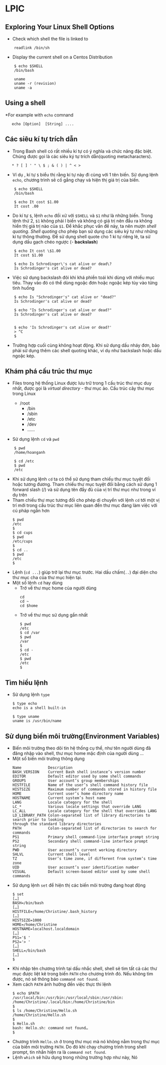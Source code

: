 # LPIC
## Exploring Your Linux Shell Options
* Check which shell the file is linked to
```
    readlink /bin/sh
```
* Display the current shell on a Centos Distribution
```
    $ echo $SHELL
    /bin/bash
```
    
```
    uname
    uname -r (revision)
    uname -a
```
 ## Using a shell
 *For example with   ```echo``` comnand
 ```
    echo [Option]  [String] ....
 ```
 ## Các siêu kí tự trích dẫn
 * Trong Bash shell có rất nhiều kí tự có ý nghĩa và chức năng đặc biệt. Chúng được gọi là các siêu ký tự trích dẫn(quoting metacharacters).
 ```
    * ? [ ] ' " \ $ ; & ( ) | ^ < >
 ```
 * Ví dụ , kí tự ```$``` biểu thị rằng kí tự này đi cùng với 1 tên biến. Sử dụng lệnh ```echo```, chương trình sẽ cố gắng chạy và hiện thị giá trị của biến.
```
    $ echo $SHELL
    /bin/bash

```

```
    $ echo It cost $1.00
    It cost .00
```
* Do kí tự ```$```, lệnh ```echo``` đối xử với ```$SHELL``` và ```$1``` như là những biến. Trong lệnh thứ 2, ```$1``` không phải l biến và không có giá trị nên đầu ra không hiển thị giá trị nào của ```$1```. Để khắc phục vấn đề này, ta nên mượn *shell quoting*. *Shell quoting* cho phép bạn sử dụng các siêu ký tự như những kí tự thông thường. Để sử dụng shell quote cho 1 kí tự riêng lẻ, ta sử dụng dấu gạch chéo ngược (\- **backslash**)
```
    $ echo It cost \$1.00
    It cost $1.00
```
```
    $ echo Is Schrodinger\'s cat alive or dead\?
    Is Schrodinger's cat alive or dead?
```
* Việc sử dụng backslash đôi khi khá phiền toái khi dùng với nhiều mục tiêu. Thay vào đó có thể dùng ngoặc đơn hoặc ngoặc kép tùy vào từng tình huống
```
    $ echo Is "Schrodinger's" cat alive or "dead?"
    Is Schrodinger's cat alive or dead?
```
```
    $ echo "Is Schrodinger's cat alive or dead?"
    Is Schrodinger's cat alive or dead?
```
```

    $ echo 'Is Schrodinger's cat alive or dead?'
    > ^C
    $
```

* Trường hợp cuối cùng không hoạt động. Khi sử dụng dấu nháy đơn, bảo phải sử dụng thêm các shell quoting khác, ví dụ như backslash hoặc dấu ngoặc kép.

## Khám phá cấu trúc thư mục
* Files trong hệ thống Linux được lưu trữ trong 1 cấu trúc thư mục duy nhất, được gọi là *virtual directory* - thư mục ảo. 
Cấu trúc cây thư mục trong Linux
    * /root
        * /bin
        * /sbin
        * /etc
        * /dev
        * ......

* Sử dụng lệnh ```cd``` và ```pwd```
```
    $ pwd
    /home/hoanganh
```
```
    $ cd /etc
    $ pwd
    /etc
```
* Khi sử dụng lệnh ```cd``` ta có thể sử dụng tham chiếu thư mục tuyệt đối hoặc tương đương. Tham chiếu thư mục tuyệt đối bằng cách sử dụng 1 forward slash (/) và sử dụng tên đầy đủ của vị trí thư mục như trong ví dụ trên
* Tham chiếu thư mục tương đối cho phép di chuyển với lệnh ```cd``` tới một vị trí mới trong cấu trúc thư mục liên quan đến thư mục đang làm việc với cú pháp ngắn hơn
    ```
    $ pwd
    /etc
    $
    $ cd cups
    $ pwd
    /etc/cups
    $
    $ cd ..
    $ pwd
    /etc
    $
    ```
* Lệnh (``` cd ... ```) giúp trở lại thư mục trước. Hai dấu chấm(```..```) đại diện cho thư mục cha của thư mục hiện tại.
* Một số lệnh ```cd``` hay dùng
    * Trở về thư mục home của người dùng
        ```
        cd 
        cd ~
        cd $home
        ```
    * Trở về thư mục sử dụng gần nhất
        ```
        $ pwd
        /etc
        $ cd /var
        $ pwd
        /var
        $
        $ cd -
        /etc
        $ pwd
        /etc
        $
        ```
## Tìm hiểu lệnh
* Sử dụng lệnh  ```type```
    ```
    $ type echo
    echo is a shell built-in
    ```
    ```
    $ type uname
    uname is /usr/bin/name
    ```
## Sử dụng biến môi trường(Environment Variables)
* Biến môi trường theo dõi tin hệ thống cụ thể, như tên người dùng đã đăng nhập vào shell, thư mục home mặc định của người dùng ...
* Một số biến môi trường thông dụng
    ```
    Name            Description
    BASH_VERSION    Current Bash shell instance’s version number 
    EDITOR          Default editor used by some shell commands 
    GROUPS          User account’s group memberships 
    HISTFILE        Name of the user’s shell command history file 
    HISTSIZE        Maximum number of commands stored in history file 
    HOME            Current user’s home directory name 
    HOSTNAME        Current system’s host name 
    LANG            Locale category for the shell 
    LC_*            Various locale settings that override LANG 
    LC_ALL          Locale category for the shell that overrides LANG 
    LD_LIBRARY_PATH Colon-separated list of library directories to search prior to looking
    through the standard library directories 
    PATH            Colon-separated list of directories to search for commands
    PS1             Primary shell command-line interface prompt string 
    PS2             Secondary shell command-line interface prompt string
    PWD             User account’s current working directory 
    SHLVL           Current shell level 
    TZ              User’s time zone, if different from system’s time zone 
    UID             User account’s user identification number 
    VISUAL          Default screen-based editor used by some shell commands
   
    ```
* Sử dụng lệnh ``` set ``` để hiện thị các biến môi trường đang hoạt động
    ```
    $ set
    […]
    BASH=/bin/bash
    […]
    HISTFILE=/home/Christine/.bash_history
    […]
    HISTSIZE=1000
    HOME=/home/Christine
    HOSTNAME=localhost.localdomain
    […]
    PS1='$ '
    PS2='> '
    […]
    SHELL=/bin/bash
    […]
    $
    ```
* Khi nhập tên chương trình tại dấu nhắc shell, shell sẽ tìm tất cả các thư mục được liệt kê trong biến ```PATH``` cho chương trình đó. Nếu không tìm được, nó sẽ thông báo ```command not found```.
* Xem cách  ```PATH``` ảnh hưởng đến việc thực thi lệnh
    ```
    $ echo $PATH
    /usr/local/bin:/usr/bin:/usr/local/sbin:/usr/sbin:
    /home/Christine/.local/bin:/home/Christine/bin
    $
    $ ls /home/Christine/Hello.sh
    /home/Christine/Hello.sh
    $
    $ Hello.sh
    bash: Hello.sh: command not found…
    $ 
    ```
* Chương trình ```Hello.sh``` ở trong thư mục mà nó không nằm trong thư mục của biến môi trường ```PATH```. Do đó khi chạy chương trình trong shell prompt, tin nhắn hiện ra là ```command not found```.
* Lệnh ```which``` sẽ hữu dụng trong những trường hợp như này, Nó 